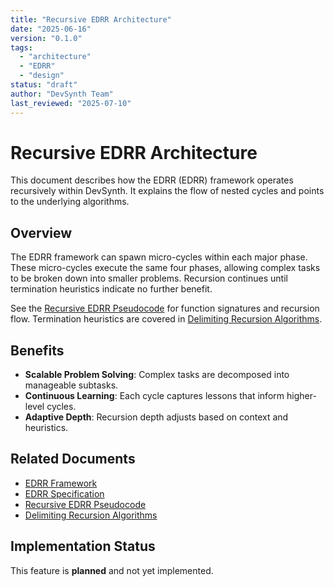 ```yaml
---
title: "Recursive EDRR Architecture"
date: "2025-06-16"
version: "0.1.0"
tags:
  - "architecture"
  - "EDRR"
  - "design"
status: "draft"
author: "DevSynth Team"
last_reviewed: "2025-07-10"
---
```


# Recursive EDRR Architecture

This document describes how the EDRR (EDRR) framework operates recursively within DevSynth. It explains the flow of nested cycles and points to the underlying algorithms.

## Overview

The EDRR framework can spawn micro-cycles within each major phase. These micro-cycles execute the same four phases, allowing complex tasks to be broken down into smaller problems. Recursion continues until termination heuristics indicate no further benefit.

See the [Recursive EDRR Pseudocode](../specifications/recursive_edrr_pseudocode.md) for function signatures and recursion flow. Termination heuristics are covered in [Delimiting Recursion Algorithms](../specifications/delimiting_recursion_algorithms.md).

## Benefits

- **Scalable Problem Solving**: Complex tasks are decomposed into manageable subtasks.
- **Continuous Learning**: Each cycle captures lessons that inform higher-level cycles.
- **Adaptive Depth**: Recursion depth adjusts based on context and heuristics.

## Related Documents

- [EDRR Framework](edrr_framework.md)
- [EDRR Specification](../specifications/edrr_cycle_specification.md)
- [Recursive EDRR Pseudocode](../specifications/recursive_edrr_pseudocode.md)
- [Delimiting Recursion Algorithms](../specifications/delimiting_recursion_algorithms.md)
## Implementation Status

This feature is **planned** and not yet implemented.
